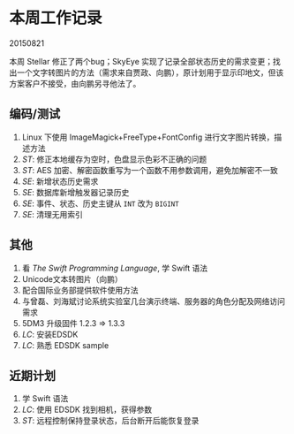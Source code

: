 # 本周工作记录

20150821

本周 Stellar 修正了两个bug；SkyEye 实现了记录全部状态历史的需求变更；找出一个文字转图片的方法（需求来自贾政、向鹏），原计划用于显示印地文，但该方案客户不接受，由向鹏另寻他法了。

## 编码/测试

1. Linux 下使用 ImageMagick+FreeType+FontConfig 进行文字图片转换，描述方法
2. *ST*: 修正本地缓存为空时，色盘显示色彩不正确的问题
3. *ST*: AES 加密、解密函数重写为一个函数不用参数调用，避免加解密不一致
4. *SE*: 新增状态历史需求
5. *SE*: 数据库新增触发器记录历史
6. *SE*: 事件、状态、历史主键从 `INT` 改为 `BIGINT`
7. *SE*: 清理无用索引

## 其他

1. 看 *The Swift Programming Language*, 学 Swift 语法
2. Unicode文本转图片（向鹏）
3. 配合国际业务部提供软件使用方法
4. 与曾磊、刘海斌讨论系统实验室几台演示终端、服务器的角色分配及网络访问需求
5. 5DM3 升级固件 1.2.3 => 1.3.3
6. *LC*: 安装EDSDK
7. *LC*: 熟悉 EDSDK sample

## 近期计划

1. 学 Swift 语法
2. *LC*: 使用 EDSDK 找到相机，获得参数
3. *ST*: 远程控制保持登录状态，后台断开后能恢复登录